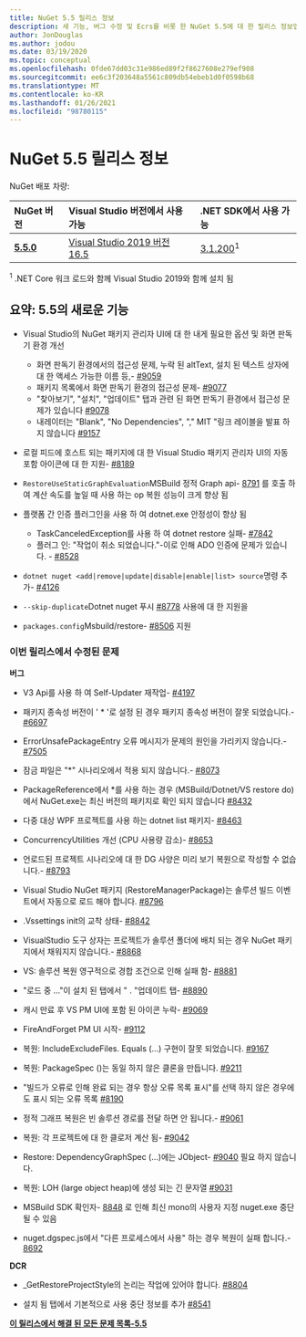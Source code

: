 ```yaml
---
title: NuGet 5.5 릴리스 정보
description: 새 기능, 버그 수정 및 Ecrs를 비롯 한 NuGet 5.5에 대 한 릴리스 정보입니다.
author: JonDouglas
ms.author: jodou
ms.date: 03/19/2020
ms.topic: conceptual
ms.openlocfilehash: 0fde67dd03c31e986ed89f2f8627608e279ef908
ms.sourcegitcommit: ee6c3f203648a5561c809db54ebeb1d0f0598b68
ms.translationtype: MT
ms.contentlocale: ko-KR
ms.lasthandoff: 01/26/2021
ms.locfileid: "98780115"
---
```

# <a name="nuget-55-release-notes"></a>NuGet 5.5 릴리스 정보

NuGet 배포 차량:

| NuGet 버전 | Visual Studio 버전에서 사용 가능| .NET SDK에서 사용 가능|
|:---|:---|:---|
| [**5.5.0**](https://nuget.org/downloads) | [Visual Studio 2019 버전 16.5](https://visualstudio.microsoft.com/downloads/) | [3.1.200](https://dotnet.microsoft.com/download/dotnet-core/3.1)<sup>1</sup> |

<sup>1</sup> .NET Core 워크 로드와 함께 Visual Studio 2019와 함께 설치 됨

## <a name="summary-whats-new-in-55"></a>요약: 5.5의 새로운 기능

* Visual Studio의 NuGet 패키지 관리자 UI에 대 한 내게 필요한 옵션 및 화면 판독기 환경 개선
    * 화면 판독기 환경에서의 접근성 문제, 누락 된 altText, 설치 된 텍스트 상자에 대 한 액세스 가능한 이름 등,- [#9059](https://github.com/NuGet/Home/issues/9059)
    * 패키지 목록에서 화면 판독기 환경의 접근성 문제- [#9077](https://github.com/NuGet/Home/issues/9077)
    * "찾아보기", "설치", "업데이트" 탭과 관련 된 화면 판독기 환경에서 접근성 문제가 있습니다 [#9078](https://github.com/NuGet/Home/issues/9078)
    * 내레이터는 "Blank", "No Dependencies", "," MIT "링크 레이블을 발표 하지 않습니다 [#9157](https://github.com/NuGet/Home/issues/9157)

* 로컬 피드에 호스트 되는 패키지에 대 한 Visual Studio 패키지 관리자 UI의 자동 포함 아이콘에 대 한 지원- [#8189](https://github.com/NuGet/Home/issues/8189)

* `RestoreUseStaticGraphEvaluation`MSBuild 정적 Graph api- [8791](https://github.com/NuGet/Home/issues/8791) 를 호출 하 여 계산 속도를 높일 때 사용 하는 op 복원 성능이 크게 향상 됨

* 플랫폼 간 인증 플러그인을 사용 하 여 dotnet.exe 안정성이 향상 됨
    * TaskCanceledException를 사용 하 여 dotnet restore 실패- [#7842](https://github.com/NuGet/Home/issues/7842)
    * 플러그 인: "작업이 취소 되었습니다."-이로 인해 ADO 인증에 문제가 있습니다. - [#8528](https://github.com/NuGet/Home/issues/8528)

* `dotnet nuget <add|remove|update|disable|enable|list> source`명령 추가- [#4126](https://github.com/NuGet/Home/issues/4126)

* `--skip-duplicate`Dotnet nuget 푸시 [#8778](https://github.com/NuGet/Home/issues/8778) 사용에 대 한 지원을

* `packages.config`Msbuild/restore- [#8506](https://github.com/NuGet/Home/issues/8506) 지원

### <a name="issues-fixed-in-this-release"></a>이번 릴리스에서 수정된 문제

**버그**

* V3 Api를 사용 하 여 Self-Updater 재작업- [#4197](https://github.com/NuGet/Home/issues/4197)

* 패키지 종속성 버전이 ' * '로 설정 된 경우 패키지 종속성 버전이 잘못 되었습니다.- [#6697](https://github.com/NuGet/Home/issues/6697)

* ErrorUnsafePackageEntry 오류 메시지가 문제의 원인을 가리키지 않습니다.- [#7505](https://github.com/NuGet/Home/issues/7505)

* 잠금 파일은 "*" 시나리오에서 적용 되지 않습니다.- [#8073](https://github.com/NuGet/Home/issues/8073)

* PackageReference에서 *를 사용 하는 경우 (MSBuild/Dotnet/VS restore do)에서 NuGet.exe는 최신 버전의 패키지로 확인 되지 않습니다 [#8432](https://github.com/NuGet/Home/issues/8432)

* 다중 대상 WPF 프로젝트를 사용 하는 dotnet list 패키지- [#8463](https://github.com/NuGet/Home/issues/8463)

* ConcurrencyUtilities 개선 (CPU 사용량 감소)- [#8653](https://github.com/NuGet/Home/issues/8653)

* 언로드된 프로젝트 시나리오에 대 한 DG 사양은 미리 보기 복원으로 작성할 수 없습니다.- [#8793](https://github.com/NuGet/Home/issues/8793)

* Visual Studio NuGet 패키지 (RestoreManagerPackage)는 솔루션 빌드 이벤트에서 자동으로 로드 해야 합니다. [#8796](https://github.com/NuGet/Home/issues/8796)

* .Vssettings init의 교착 상태- [#8842](https://github.com/NuGet/Home/issues/8842)

* VisualStudio 도구 상자는 프로젝트가 솔루션 폴더에 배치 되는 경우 NuGet 패키지에서 채워지지 않습니다.- [#8868](https://github.com/NuGet/Home/issues/8868)

* VS: 솔루션 복원 영구적으로 경합 조건으로 인해 실패 함- [#8881](https://github.com/NuGet/Home/issues/8881)

* "로드 중 ..."이 설치 된 탭에서 " <term>. "업데이트 탭- [#8890](https://github.com/NuGet/Home/issues/8890)

* 캐시 만료 후 VS PM UI에 포함 된 아이콘 누락- [#9069](https://github.com/NuGet/Home/issues/9069)

* FireAndForget PM UI 시작- [#9112](https://github.com/NuGet/Home/issues/9112)

* 복원: IncludeExcludeFiles. Equals (...) 구현이 잘못 되었습니다. [#9167](https://github.com/NuGet/Home/issues/9167)

* 복원: PackageSpec ()는 동일 하지 않은 클론을 만듭니다. [#9211](https://github.com/NuGet/Home/issues/9211)

* "빌드가 오류로 인해 완료 되는 경우 항상 오류 목록 표시"를 선택 하지 않은 경우에도 표시 되는 오류 목록 [#8190](https://github.com/NuGet/Home/issues/8190)

* 정적 그래프 복원은 빈 솔루션 경로를 전달 하면 안 됩니다.- [#9061](https://github.com/NuGet/Home/issues/9061)

* 복원: 각 프로젝트에 대 한 클로저 계산 됨- [#9042](https://github.com/NuGet/Home/issues/9042)

* Restore: DependencyGraphSpec (...)에는 JObject- [#9040](https://github.com/NuGet/Home/issues/9040) 필요 하지 않습니다.

* 복원: LOH (large object heap)에 생성 되는 긴 문자열 [#9031](https://github.com/NuGet/Home/issues/9031)

* MSBuild SDK 확인자- [8848](https://github.com/NuGet/Home/issues/8848) 로 인해 최신 mono의 사용자 지정 nuget.exe 중단 될 수 있음

* nuget.dgspec.js에서 "다른 프로세스에서 사용" 하는 경우 복원이 실패 합니다.- [8692](https://github.com/NuGet/Home/issues/8692)

**DCR**

* _GetRestoreProjectStyle의 논리는 작업에 있어야 합니다. [#8804](https://github.com/NuGet/Home/issues/8804)

* 설치 됨 탭에서 기본적으로 사용 중단 정보를 추가 [#8541](https://github.com/NuGet/Home/issues/8541)

**[이 릴리스에서 해결 된 모든 문제 목록-5.5](https://app.zenhub.com/workspaces/nuget-client-team-55aec9a240305cf007585881/reports/release?release=5e0e5fbd021f7aa0ec95db18)**
